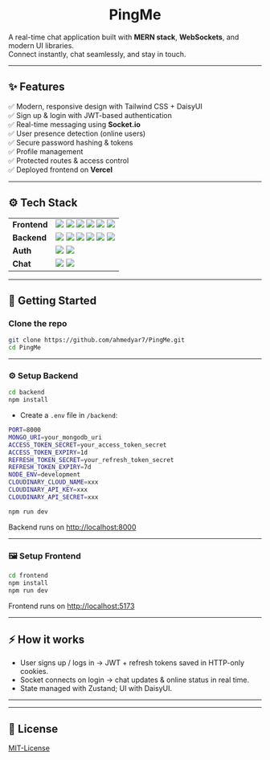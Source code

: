 <h1 align="center">
    PingMe
</h1>

A real-time chat application built with **MERN stack**, **WebSockets**, and modern UI libraries.  
Connect instantly, chat seamlessly, and stay in touch.

---

## ✨ Features

✅ Modern, responsive design with Tailwind CSS + DaisyUI  
✅ Sign up & login with JWT-based authentication  
✅ Real-time messaging using **Socket.io**  
✅ User presence detection (online users)  
✅ Secure password hashing & tokens  
✅ Profile management  
✅ Protected routes & access control  
✅ Deployed frontend on **Vercel**

---

## ⚙️ Tech Stack

<table>
  <tr>
    <td><strong>Frontend</strong></td>
    <td>
      <img src="https://img.shields.io/badge/React-%2320232a.svg?logo=react&logoColor=%2361DAFB"/>
      <img src="https://img.shields.io/badge/Vite-646CFF?logo=vite&logoColor=fff"/>
      <img src="https://img.shields.io/badge/Tailwind%20CSS-%2338B2AC.svg?logo=tailwind-css&logoColor=white"/>
      <img src="https://img.shields.io/badge/React_Router-CA4245?logo=react-router&logoColor=white"/>
      <img src="https://img.shields.io/badge/Zustand-🐻-red?labelColor=white&style=flat?for-the-badge"/>
      <img src="https://img.shields.io/badge/daisyUI-🌼-green?labelColor=white&style=flat?for-the-badge"/>
    </td>
  </tr>
  <tr>
    <td><strong>Backend</strong></td>
    <td>
      <img src="https://img.shields.io/badge/Node.js-6DA55F?logo=node.js&logoColor=white"/>
      <img src="https://img.shields.io/badge/MongoDB-%234ea94b.svg?logo=mongodb&logoColor=white"/>
      <img src="https://img.shields.io/badge/Express.js-%23404d59.svg?logo=express&logoColor=%2361DAFB"/>
      <img src="https://img.shields.io/badge/Cloudinary-☁️-blue?labelColor=white&style=flat?for-the-badge"/>
      <img src="https://img.shields.io/badge/Axios-🔗-purple?labelColor=white&style=flat?for-the-badge"/>
      <img src="https://img.shields.io/badge/Vercel-▲-black?labelColor=white&style=flat?for-the-badge"/>
    </td>
  </tr>
  <tr>
    <td><strong>Auth</strong></td>
    <td>
      <img src="https://img.shields.io/badge/JWT-🔑-orange?labelColor=white&style=flat?for-the-badge"/>
      <img src="https://img.shields.io/badge/bcryptjs-🔒-blue?labelColor=white&style=flat?for-the-badge"/>
    </td>
  </tr>
  <tr>
    <td><strong>Chat</strong></td>
    <td>
      <img src="https://img.shields.io/badge/Socket.io-🖇-black?labelColor=white&style=flat?for-the-badge"/>
      <img src="https://img.shields.io/badge/socket.io--client-🧧-gray?labelColor=white&style=flat?for-the-badge"/>
    </td>
  </tr>
</table>

---

## 🚀 Getting Started

### Clone the repo

```bash
git clone https://github.com/ahmedyar7/PingMe.git
cd PingMe
```

---

### ⚙️ Setup Backend

```bash
cd backend
npm install
```

- Create a `.env` file in `/backend`:

```bash
PORT=8000
MONGO_URI=your_mongodb_uri
ACCESS_TOKEN_SECRET=your_access_token_secret
ACCESS_TOKEN_EXPIRY=1d
REFRESH_TOKEN_SECRET=your_refresh_token_secret
REFRESH_TOKEN_EXPIRY=7d
NODE_ENV=development
CLOUDINARY_CLOUD_NAME=xxx
CLOUDINARY_API_KEY=xxx
CLOUDINARY_API_SECRET=xxx
```

```bash
npm run dev
```

Backend runs on [http://localhost:8000](http://localhost:8000)

---

### 🖼 Setup Frontend

```bash
cd frontend
npm install
npm run dev
```

Frontend runs on [http://localhost:5173](http://localhost:5173)

---

## ⚡ How it works

- User signs up / logs in → JWT + refresh tokens saved in HTTP-only cookies.
- Socket connects on login → chat updates & online status in real time.
- State managed with Zustand; UI with DaisyUI.

---

---

## 📄 License

[MIT-License](./LICENSE)
